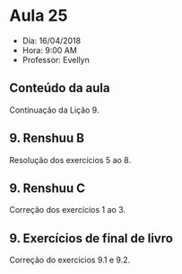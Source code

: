# Aula 25

+ Dia: 16/04/2018
+ Hora: 9:00 AM
+ Professor: Evellyn

## Conteúdo da aula

Continuação da Lição 9.

## 9. Renshuu B

Resolução dos exercícios 5 ao 8.

## 9. Renshuu C

Correção dos exercícios 1 ao 3.

## 9. Exercícios de final de livro

Correção do exercícios 9.1 e 9.2.
